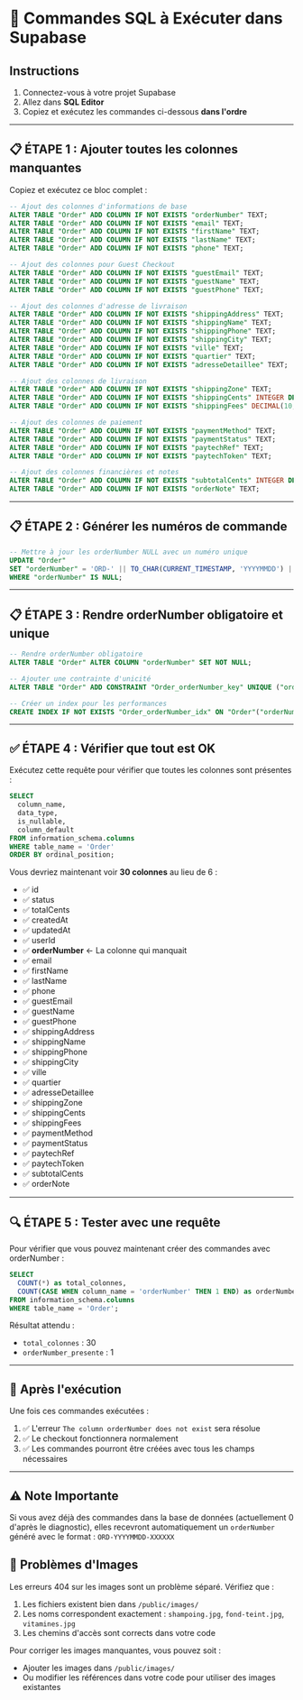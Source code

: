 # 🔧 Commandes SQL à Exécuter dans Supabase

## Instructions

1. Connectez-vous à votre projet Supabase
2. Allez dans **SQL Editor**
3. Copiez et exécutez les commandes ci-dessous **dans l'ordre**

---

## 📋 ÉTAPE 1 : Ajouter toutes les colonnes manquantes

Copiez et exécutez ce bloc complet :

```sql
-- Ajout des colonnes d'informations de base
ALTER TABLE "Order" ADD COLUMN IF NOT EXISTS "orderNumber" TEXT;
ALTER TABLE "Order" ADD COLUMN IF NOT EXISTS "email" TEXT;
ALTER TABLE "Order" ADD COLUMN IF NOT EXISTS "firstName" TEXT;
ALTER TABLE "Order" ADD COLUMN IF NOT EXISTS "lastName" TEXT;
ALTER TABLE "Order" ADD COLUMN IF NOT EXISTS "phone" TEXT;

-- Ajout des colonnes pour Guest Checkout
ALTER TABLE "Order" ADD COLUMN IF NOT EXISTS "guestEmail" TEXT;
ALTER TABLE "Order" ADD COLUMN IF NOT EXISTS "guestName" TEXT;
ALTER TABLE "Order" ADD COLUMN IF NOT EXISTS "guestPhone" TEXT;

-- Ajout des colonnes d'adresse de livraison
ALTER TABLE "Order" ADD COLUMN IF NOT EXISTS "shippingAddress" TEXT;
ALTER TABLE "Order" ADD COLUMN IF NOT EXISTS "shippingName" TEXT;
ALTER TABLE "Order" ADD COLUMN IF NOT EXISTS "shippingPhone" TEXT;
ALTER TABLE "Order" ADD COLUMN IF NOT EXISTS "shippingCity" TEXT;
ALTER TABLE "Order" ADD COLUMN IF NOT EXISTS "ville" TEXT;
ALTER TABLE "Order" ADD COLUMN IF NOT EXISTS "quartier" TEXT;
ALTER TABLE "Order" ADD COLUMN IF NOT EXISTS "adresseDetaillee" TEXT;

-- Ajout des colonnes de livraison
ALTER TABLE "Order" ADD COLUMN IF NOT EXISTS "shippingZone" TEXT;
ALTER TABLE "Order" ADD COLUMN IF NOT EXISTS "shippingCents" INTEGER DEFAULT 0;
ALTER TABLE "Order" ADD COLUMN IF NOT EXISTS "shippingFees" DECIMAL(10,2) DEFAULT 0;

-- Ajout des colonnes de paiement
ALTER TABLE "Order" ADD COLUMN IF NOT EXISTS "paymentMethod" TEXT;
ALTER TABLE "Order" ADD COLUMN IF NOT EXISTS "paymentStatus" TEXT;
ALTER TABLE "Order" ADD COLUMN IF NOT EXISTS "paytechRef" TEXT;
ALTER TABLE "Order" ADD COLUMN IF NOT EXISTS "paytechToken" TEXT;

-- Ajout des colonnes financières et notes
ALTER TABLE "Order" ADD COLUMN IF NOT EXISTS "subtotalCents" INTEGER DEFAULT 0;
ALTER TABLE "Order" ADD COLUMN IF NOT EXISTS "orderNote" TEXT;
```

---

## 📋 ÉTAPE 2 : Générer les numéros de commande

```sql
-- Mettre à jour les orderNumber NULL avec un numéro unique
UPDATE "Order" 
SET "orderNumber" = 'ORD-' || TO_CHAR(CURRENT_TIMESTAMP, 'YYYYMMDD') || '-' || LPAD(id::text, 6, '0')
WHERE "orderNumber" IS NULL;
```

---

## 📋 ÉTAPE 3 : Rendre orderNumber obligatoire et unique

```sql
-- Rendre orderNumber obligatoire
ALTER TABLE "Order" ALTER COLUMN "orderNumber" SET NOT NULL;

-- Ajouter une contrainte d'unicité
ALTER TABLE "Order" ADD CONSTRAINT "Order_orderNumber_key" UNIQUE ("orderNumber");

-- Créer un index pour les performances
CREATE INDEX IF NOT EXISTS "Order_orderNumber_idx" ON "Order"("orderNumber");
```

---

## ✅ ÉTAPE 4 : Vérifier que tout est OK

Exécutez cette requête pour vérifier que toutes les colonnes sont présentes :

```sql
SELECT 
  column_name,
  data_type,
  is_nullable,
  column_default
FROM information_schema.columns
WHERE table_name = 'Order'
ORDER BY ordinal_position;
```

Vous devriez maintenant voir **30 colonnes** au lieu de 6 :
- ✅ id
- ✅ status
- ✅ totalCents
- ✅ createdAt
- ✅ updatedAt
- ✅ userId
- ✅ **orderNumber** ← La colonne qui manquait
- ✅ email
- ✅ firstName
- ✅ lastName
- ✅ phone
- ✅ guestEmail
- ✅ guestName
- ✅ guestPhone
- ✅ shippingAddress
- ✅ shippingName
- ✅ shippingPhone
- ✅ shippingCity
- ✅ ville
- ✅ quartier
- ✅ adresseDetaillee
- ✅ shippingZone
- ✅ shippingCents
- ✅ shippingFees
- ✅ paymentMethod
- ✅ paymentStatus
- ✅ paytechRef
- ✅ paytechToken
- ✅ subtotalCents
- ✅ orderNote

---

## 🔍 ÉTAPE 5 : Tester avec une requête

Pour vérifier que vous pouvez maintenant créer des commandes avec orderNumber :

```sql
SELECT 
  COUNT(*) as total_colonnes,
  COUNT(CASE WHEN column_name = 'orderNumber' THEN 1 END) as orderNumber_presente
FROM information_schema.columns
WHERE table_name = 'Order';
```

Résultat attendu :
- `total_colonnes` : 30
- `orderNumber_presente` : 1

---

## 🎯 Après l'exécution

Une fois ces commandes exécutées :

1. ✅ L'erreur `The column orderNumber does not exist` sera résolue
2. ✅ Le checkout fonctionnera normalement
3. ✅ Les commandes pourront être créées avec tous les champs nécessaires

---

## ⚠️ Note Importante

Si vous avez déjà des commandes dans la base de données (actuellement 0 d'après le diagnostic), elles recevront automatiquement un `orderNumber` généré avec le format : `ORD-YYYYMMDD-XXXXXX`

## 📝 Problèmes d'Images

Les erreurs 404 sur les images sont un problème séparé. Vérifiez que :
1. Les fichiers existent bien dans `/public/images/`
2. Les noms correspondent exactement : `shampoing.jpg`, `fond-teint.jpg`, `vitamines.jpg`
3. Les chemins d'accès sont corrects dans votre code

Pour corriger les images manquantes, vous pouvez soit :
- Ajouter les images dans `/public/images/`
- Ou modifier les références dans votre code pour utiliser des images existantes

